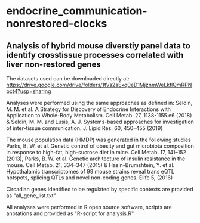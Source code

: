 # endocrine_communication-nonrestored-clocks
## Analysis of hybrid mouse diverstiy panel data to identify crosstissue processes correlated with liver non-restored genes
The datasets used can be downloaded directly at: https://drive.google.com/drive/folders/1tVs2aExq0eD1MjznmWeLktlQmRPNbct4?usp=sharing

Analyses were performed using the same approaches as defined in:
Seldin, M. M. et al. A Strategy for Discovery of Endocrine Interactions with Application to Whole-Body Metabolism. Cell Metab. 27, 1138-1155.e6 (2018) &
Seldin, M. M. and Lusis, A. J. Systems-based approaches for investigation of inter-tissue communication. J. Lipid Res. 60, 450–455 (2019)


The mouse population data (HMDP) was generated in the following studies
Parks, B. W. et al. Genetic control of obesity and gut microbiota composition in response to high-fat, high-sucrose diet in mice. Cell Metab. 17, 141–152 (2013),
Parks, B. W. et al. Genetic architecture of insulin resistance in the mouse. Cell Metab. 21, 334–347 (2015) &
Hasin-Brumshtein, Y. et al. Hypothalamic transcriptomes of 99 mouse strains reveal trans eQTL hotspots, splicing QTLs and novel non-coding genes. Elife 5, (2016)


Circadian genes identified to be regulated by specific contexts are provided as "all_gene_list.txt"

All analyses were performed in R open source software, scripts are anotations and provided as "R-script for analysis.R"
